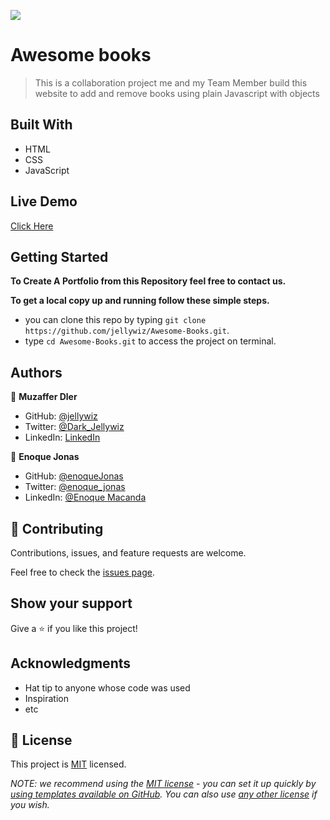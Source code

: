 ![](https://img.shields.io/badge/Microverse-blueviolet)

# Awesome books

> This is a collaboration project me and my Team Member build this website to add and remove books using plain Javascript with objects


## Built With

- HTML
- CSS
- JavaScript

## Live Demo
[Click Here](https://jellywiz.github.io/Awesome-Books/)

## Getting Started

**To Create A Portfolio from this Repository feel free to contact us.**

**To get a local copy up and running follow these simple steps.**
- you can clone this repo by typing `git clone https://github.com/jellywiz/Awesome-Books.git`.
- type `cd Awesome-Books.git` to access the project on terminal.


## Authors

👤 **Muzaffer Dler**

- GitHub: [@jellywiz](https://github.com/jellywiz)
- Twitter: [@Dark_Jellywiz](https://twitter.com/Dark_JellyWiz)
- LinkedIn: [LinkedIn](https://www.linkedin.com/in/muzaffer-dler-473484205/) 

👤 **Enoque Jonas**

- GitHub: [@enoqueJonas](https://github.com/enoqueJonas)
- Twitter: [@enoque_jonas](https://twitter.com/enoque_jonas)
- LinkedIn: [@Enoque Macanda](https://www.linkedin.com/mwlite/in/enoque-macanda) 

## 🤝 Contributing

Contributions, issues, and feature requests are welcome.

Feel free to check the [issues page](../../issues/).

## Show your support

Give a ⭐️ if you like this project!

## Acknowledgments

- Hat tip to anyone whose code was used
- Inspiration
- etc

## 📝 License

This project is [MIT](./LICENSE) licensed.

_NOTE: we recommend using the [MIT license](https://choosealicense.com/licenses/mit/) - you can set it up quickly by [using templates available on GitHub](https://docs.github.com/en/communities/setting-up-your-project-for-healthy-contributions/adding-a-license-to-a-repository). You can also use [any other license](https://choosealicense.com/licenses/) if you wish._
